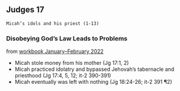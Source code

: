 ## Judges 17

```
Micah’s idols and his priest (1-13)
```

### Disobeying God’s Law Leads to Problems

from [workbook January–February 2022](https://www.jw.org/en/library/jw-meeting-workbook/january-february-2022-mwb/Life-and-Ministry-Meeting-Schedule-for-January-10-16-2022/Disobeying-Gods-Law-Leads-to-Problems/)

- Micah stole money from his mother (Jg 17:1, 2)
- Micah practiced idolatry and bypassed Jehovah’s tabernacle and priesthood (Jg 17:4, 5, 12; it-2 390-391)
- Micah eventually was left with nothing (Jg 18:24-26; it-2 391 ¶2)
